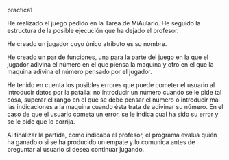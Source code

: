 practica1

He realizado el juego pedido en la Tarea de MiAulario. He seguido la estructura de la posible ejecución que ha dejado el profesor. 

He creado un jugador cuyo único atributo es su nombre.

He creado un par de funciones, una para la parte del juego en la que el jugador adivina el número en el que piensa la maquina y otro en el que la maquina adivina el número pensado por el jugador.

He tenido en cuenta los posibles errores que puede cometer el usuario al introducir datos por la patalla: no introducir un número cuando se le pide tal cosa, superar el rango en el que se debe pensar el número o introducir mal las indicaciones a la maquina cuando ésta trata de adivinar su número.
En el caso de que el usuario cometa un error, se le indica cual ha sido su error y se le pide que lo corrija.

Al finalizar la partida, como indicaba el profesor, el programa evalua quién ha ganado o si se ha producido un empate y lo comunica antes de preguntar al usuario si desea continuar jugando.
